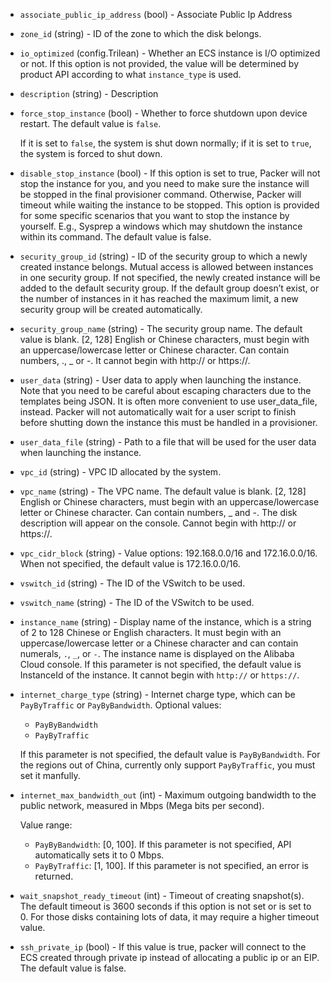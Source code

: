 <!-- Code generated from the comments of the RunConfig struct in builder/alicloud/ecs/run_config.go; DO NOT EDIT MANUALLY -->

-   `associate_public_ip_address` (bool) - Associate Public Ip Address
-   `zone_id` (string) - ID of the zone to which the disk belongs.
    
-   `io_optimized` (config.Trilean) - Whether an ECS instance is I/O optimized or not. If this option is not
    provided, the value will be determined by product API according to what
    `instance_type` is used.
    
-   `description` (string) - Description
-   `force_stop_instance` (bool) - Whether to force shutdown upon device
    restart. The default value is `false`.
    
    If it is set to `false`, the system is shut down normally; if it is set to
    `true`, the system is forced to shut down.
    
-   `disable_stop_instance` (bool) - If this option is set to true, Packer
    will not stop the instance for you, and you need to make sure the instance
    will be stopped in the final provisioner command. Otherwise, Packer will
    timeout while waiting the instance to be stopped. This option is provided
    for some specific scenarios that you want to stop the instance by yourself.
    E.g., Sysprep a windows which may shutdown the instance within its command.
    The default value is false.
    
-   `security_group_id` (string) - ID of the security group to which a newly
    created instance belongs. Mutual access is allowed between instances in one
    security group. If not specified, the newly created instance will be added
    to the default security group. If the default group doesn’t exist, or the
    number of instances in it has reached the maximum limit, a new security
    group will be created automatically.
    
-   `security_group_name` (string) - The security group name. The default value
    is blank. [2, 128] English or Chinese characters, must begin with an
    uppercase/lowercase letter or Chinese character. Can contain numbers, .,
    _ or -. It cannot begin with http:// or https://.
    
-   `user_data` (string) - User data to apply when launching the instance. Note
    that you need to be careful about escaping characters due to the templates
    being JSON. It is often more convenient to use user_data_file, instead.
    Packer will not automatically wait for a user script to finish before
    shutting down the instance this must be handled in a provisioner.
    
-   `user_data_file` (string) - Path to a file that will be used for the user
    data when launching the instance.
    
-   `vpc_id` (string) - VPC ID allocated by the system.
    
-   `vpc_name` (string) - The VPC name. The default value is blank. [2, 128]
    English or Chinese characters, must begin with an uppercase/lowercase
    letter or Chinese character. Can contain numbers, _ and -. The disk
    description will appear on the console. Cannot begin with http:// or
    https://.
    
-   `vpc_cidr_block` (string) - Value options: 192.168.0.0/16 and
    172.16.0.0/16. When not specified, the default value is 172.16.0.0/16.
    
-   `vswitch_id` (string) - The ID of the VSwitch to be used.
    
-   `vswitch_name` (string) - The ID of the VSwitch to be used.
    
-   `instance_name` (string) - Display name of the instance, which is a string of 2 to 128 Chinese or
    English characters. It must begin with an uppercase/lowercase letter or
    a Chinese character and can contain numerals, `.`, `_`, or `-`. The
    instance name is displayed on the Alibaba Cloud console. If this
    parameter is not specified, the default value is InstanceId of the
    instance. It cannot begin with `http://` or `https://`.
    
-   `internet_charge_type` (string) - Internet charge type, which can be
    `PayByTraffic` or `PayByBandwidth`. Optional values:
    -   `PayByBandwidth`
    -   `PayByTraffic`
    
    If this parameter is not specified, the default value is `PayByBandwidth`.
    For the regions out of China, currently only support `PayByTraffic`, you
    must set it manfully.
    
-   `internet_max_bandwidth_out` (int) - Maximum outgoing bandwidth to the
    public network, measured in Mbps (Mega bits per second).
    
    Value range:
    -   `PayByBandwidth`: \[0, 100\]. If this parameter is not specified, API
        automatically sets it to 0 Mbps.
    -   `PayByTraffic`: \[1, 100\]. If this parameter is not specified, an
        error is returned.
    
-   `wait_snapshot_ready_timeout` (int) - Timeout of creating snapshot(s).
    The default timeout is 3600 seconds if this option is not set or is set
    to 0. For those disks containing lots of data, it may require a higher
    timeout value.
    
-   `ssh_private_ip` (bool) - If this value is true, packer will connect to
    the ECS created through private ip instead of allocating a public ip or an
    EIP. The default value is false.
    